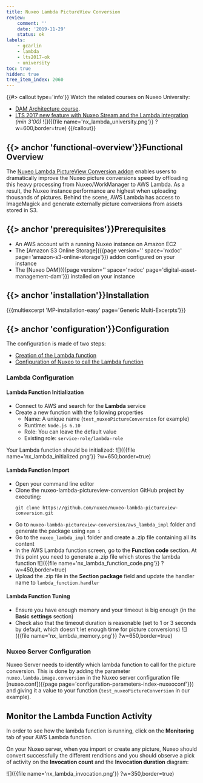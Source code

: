 ```yaml
---
title: Nuxeo Lambda PictureView Conversion
review:
    comment: ''
    date: '2019-11-29'
    status: ok
labels:
    - gcarlin
    - lambda
    - lts2017-ok
    - university
toc: true
hidden: true
tree_item_index: 2060
---
```


{{#> callout type='info'}}
Watch the related courses on Nuxeo University:
- [DAM Architecture course](https://university.hyland.com/courses/e4033).
- [LTS 2017 new feature with Nuxeo Stream and the Lambda integration](https://university.hyland.com/courses/e4073) *(min 3'00)*
![]({{file name='nx_lambda_university.png'}} ?w=600,border=true)
{{/callout}}

## {{> anchor 'functional-overview'}}Functional Overview

The [Nuxeo Lambda PictureView Conversion addon](https://connect.nuxeo.com/nuxeo/site/marketplace/package/nuxeo-lambda-marketplace-package) enables users to dramatically improve the Nuxeo picture conversions speed by offloading this heavy processing from Nuxeo/WorkManager to AWS Lambda. As a result, the Nuxeo instance performance are highest when uploading thousands of pictures. Behind the scene, AWS Lambda has access to ImageMagick and generate externally picture conversions from assets stored in S3.

## {{> anchor 'prerequisites'}}Prerequisites

- An AWS account with a running Nuxeo instance on Amazon EC2
- The [Amazon S3 Online Storage]({{page version='' space='nxdoc' page='amazon-s3-online-storage'}}) addon configured on your instance
- The [Nuxeo DAM]({{page version='' space='nxdoc' page='digital-asset-management-dam'}}) installed on your instance

## {{> anchor 'installation'}}Installation

{{{multiexcerpt 'MP-installation-easy' page='Generic Multi-Excerpts'}}}

## {{> anchor 'configuration'}}Configuration

The configuration is made of two steps:
- [Creation of the Lambda function](#lambda-configuration)
- [Configuration of Nuxeo to call the Lambda function](#nuxeo-server-configuration)

### Lambda Configuration

#### Lambda Function Initialization

- Connect to AWS and search for the **Lambda** service
- Create a new function with the following properties
  - Name: A unique name (`test_nuxeoPictureConversion` for example)
  - Runtime: `Node.js 6.10`
  - Role: You can leave the default value
  - Existing role: `service-role/lambda-role`

Your Lambda function should be initialized:
![]({{file name='nx_lambda_initialized.png'}} ?w=650,border=true)

#### Lambda Function Import

- Open your command line editor
- Clone the nuxeo-lambda-pictureview-conversion GitHub project by executing:
  ```
  git clone https://github.com/nuxeo/nuxeo-lambda-pictureview-conversion.git
  ```
- Go to `nuxeo-lambda-pictureview-conversion/aws_lambda_impl` folder and generate the package using `npm i`
- Go to the `nuxeo_lambda_impl` folder and create a .zip file containing all its content
- In the AWS Lambda function screen, go to the **Function code** section. At this point you need to generate a .zip file which stores the lambda function
![]({{file name='nx_lambda_function_code.png'}} ?w=450,border=true)
- Upload the .zip file in the **Section package** field and update the handler name to `lambda_function.handler`

#### Lambda Function Tuning

- Ensure you have enough memory and your timeout is big enough (in the **Basic settings** section)
- Check also that the timeout duration is reasonable (set to 1 or 3 seconds by default, which doesn't let enough time for picture conversions)
![]({{file name='nx_lambda_memory.png'}} ?w=650,border=true)


### Nuxeo Server Configuration

Nuxeo Server needs to identify which lambda function to call for the picture conversion. This is done by adding the parameter `nuxeo.lambda.image.conversion` in the Nuxeo server configuration file [nuxeo.conf]({{page page='configuration-parameters-index-nuxeoconf'}}) and giving it a value to your function (`test_nuxeoPictureConversion` in our example).

## Monitor the Lambda Function Activity

In order to see how the lambda function is running, click on the **Monitoring** tab of your AWS Lambda function.

On your Nuxeo server, when you import or create any picture, Nuxeo should convert successfully the different renditions and you should observe a pick of activity on the **Invocation count** and the **Invocation duration** diagram:

![]({{file name='nx_lambda_invocation.png'}} ?w=350,border=true)
